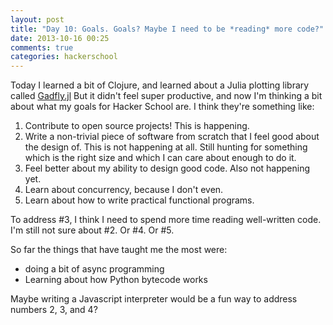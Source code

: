 ```yaml
---
layout: post
title: "Day 10: Goals. Goals? Maybe I need to be *reading* more code?"
date: 2013-10-16 00:25
comments: true
categories: hackerschool
---
```


Today I learned a bit of Clojure, and learned about a Julia plotting library
called [Gadfly.jl](https://github.com/dcjones/Gadfly.jl)
But it didn't feel super productive, and now I'm thinking a bit about
what my goals for Hacker School are. I think they're something like:

1. Contribute to open source projects! This is happening.
2. Write a non-trivial piece of software from scratch that I feel good
   about the design of. This is not happening at all. Still
   hunting for something which is the right size and which I can care
   about enough to do it.
3. Feel better about my ability to design good code. Also not happening
   yet.
4. Learn about concurrency, because I don't even.
5. Learn about how to write practical functional programs.
<!-- more -->

To address #3, I think I need to spend more time reading well-written
code. I'm still not sure about #2. Or #4. Or #5.

So far the things that have taught me the most were:

* doing a bit of async programming
* Learning about how Python bytecode works

Maybe writing a Javascript interpreter would be a fun way to address
numbers 2, 3, and 4?
